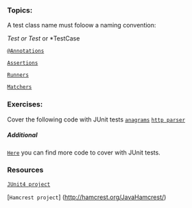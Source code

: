 ### Topics:

A test class name must foloow a naming convention:

*Test or Test* or *TestCase

[`@Annotations`](https://github.com/kotelisk/junit-course/blob/master/anotations.md)

[`Assertions`](https://github.com/kotelisk/junit-course/blob/master/assertions.md) 

[`Runners`](https://github.com/kotelisk/junit-course/blob/master/runners.md)

[`Matchers`](https://github.com/kotelisk/junit-course/blob/master/hamcrest-matchers.md)

### Exercises:
Cover the following code with JUnit tests
[`anagrams`](http://www.java2s.com/Code/Java/Collections-Data-Structure/Anagrams.htm)
[`http parser`](http://www.java2s.com/Code/Java/Network-Protocol/HttpParser.htm)

##### Additional
[`Here`](http://www.java2s.com/Code/Java/) you can find more code to cover with JUnit tests.

### Resources
[`JUnit4 project`](http://junit.org/junit4/)

[`Hamcrest project`] (http://hamcrest.org/JavaHamcrest/)
